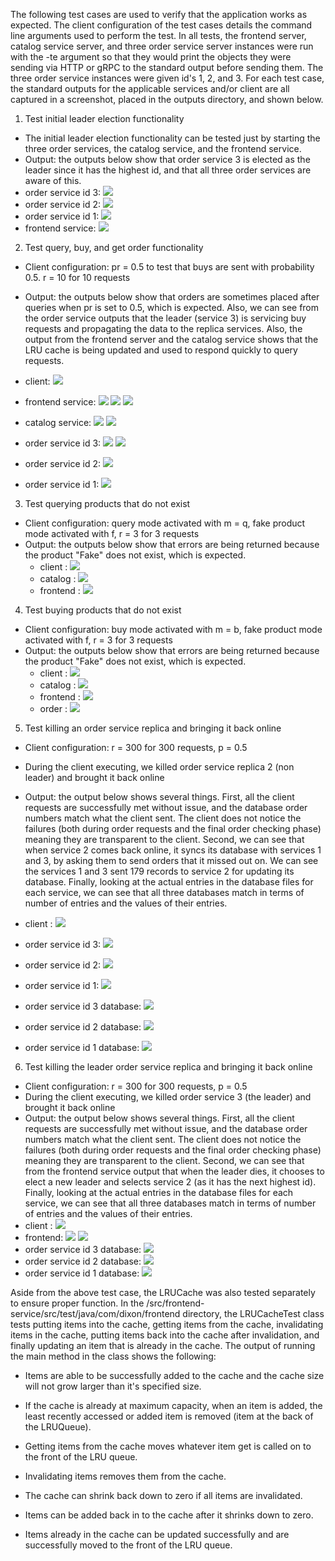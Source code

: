 The following test cases are used to verify that the application works as expected.
The client configuration of the test cases details the command line arguments used to
perform the test. 
In all tests, the frontend server, catalog service server, and three
order service server instances 
were run with the -te argument so that they would print the objects they were sending via HTTP or gRPC
to the standard output before sending them. The three order service instances were given id's
1, 2, and 3.
For each test case, the standard outputs for the
applicable services and/or client are all
captured in a screenshot, placed in the outputs directory, and shown below.

1. Test initial leader election functionality
- The initial leader election functionality can be tested just by starting the three order services,
the catalog service, and the frontend service.
- Output: the outputs below show that order service 3 is elected as the leader since
it has the highest id, and that all three order services are aware of this.
- order service id 3: ![](test_snips/1_order_3.png)
- order service id 2: ![](test_snips/1_order_2.png)
- order service id 1: ![](test_snips/1_order_1.png)
- frontend service: ![](test_snips/1_frontend.png)

2. Test query, buy, and get order functionality
- Client configuration: pr = 0.5 to test that buys are sent with probability 0.5. r = 10 for 10 requests
- Output: the outputs below show that orders are sometimes placed
  after queries when pr is set to 0.5, which is expected. Also, 
we can see from the order service outputs that the leader (service 3)
is servicing buy requests and propagating the data to the replica services. Also,
the output from the frontend server and the catalog service shows that the 
LRU cache is being updated and used to respond quickly to query requests.

- client: ![](test_snips/2_client.png)
- frontend service: ![](test_snips/2_frontend(1).png)
    ![](test_snips/2_frontend(2).png)
    ![](test_snips/2_frontend(3).png)
- catalog service: ![](test_snips/2_catalog(1).png)
![](test_snips/2_catalog(2).png)
- order service id 3: ![](test_snips/2_order_3(1).png)
![](test_snips/2_order_3(2).png)
- order service id 2: ![](test_snips/2_order_2.png)
- order service id 1: ![](test_snips/2_order_1.png)

3. Test querying products that do not exist
- Client configuration: query mode activated with m = q, fake product
  mode activated with f, r = 3 for 3 requests
- Output: the outputs below show that errors are being returned
  because the product "Fake" does not exist, which is expected.
  - client : ![](test_snips/3_client.png)
  - catalog : ![](test_snips/3_catalog.png)
  - frontend : ![](test_snips/3_frontend.png)

4. Test buying products that do not exist
- Client configuration: buy mode activated with m = b, fake product 
mode activated with f, r = 3 for 3 requests
- Output: the outputs below show that errors are being returned
  because the product "Fake" does not exist, which is expected.
  - client : ![](test_snips/4_client.png)
  - catalog : ![](test_snips/4_catalog.png)
  - frontend : ![](test_snips/4_frontend.png)
  - order : ![](test_snips/4_order.png)

5. Test killing an order service replica and bringing it back online
- Client configuration: r = 300 for 300 requests, p = 0.5
- During the client executing, we killed order service replica 2 (non leader) and 
brought it back online
- Output: the output below shows several things. First, all the client requests
are successfully met without issue, and the database order numbers match what the 
client sent. The client does not notice the failures 
(both during order requests and the final order checking phase)
meaning they are transparent to the client. Second, we can see that when service 2
comes back online, it syncs its database with services 1 and 3, by asking them to 
send orders that it missed out on. We can see the services 1 and 3 sent 179 records
to service 2 for updating its database. Finally, looking at the actual entries in the database files for each service, we can see that all three databases match in terms of number of entries and
the values of their entries.

- client : ![](test_snips/5_client.png)
- order service id 3: ![](test_snips/5_order_3.png)
- order service id 2: ![](test_snips/5_order_2.png)
- order service id 1: ![](test_snips/5_order_1.png)
- order service id 3 database: ![](test_snips/5_db_3.png)
- order service id 2 database: ![](test_snips/5_db_2.png)
- order service id 1 database: ![](test_snips/5_db_1.png)

6. Test killing the leader order service replica and bringing it back online
- Client configuration: r = 300 for 300 requests, p = 0.5
- During the client executing, we killed order service 3 (the leader) and
  brought it back online
- Output: the output below shows several things. First, all the client requests
  are successfully met without issue, and the database order numbers match what the
  client sent. The client does not notice the failures
  (both during order requests and the final order checking phase)
  meaning they are transparent to the client. Second, we can see that
from the frontend service output that when the leader dies, it chooses
to elect a new leader and selects service 2 (as it has the next highest
id). Finally, looking at the actual entries in the
  database files for each service, we can see that all 
three databases match in terms of number of entries and
  the values of their entries.
- client : ![](test_snips/6_client.png)
- frontend: ![](test_snips/6_frontend(1).png)
![](test_snips/6_frontend(2).png)
- order service id 3 database: ![](test_snips/6_db_3.png)
- order service id 2 database: ![](test_snips/6_db_2.png)
- order service id 1 database: ![](test_snips/6_db_1.png)

Aside from the above test case, the LRUCache was also tested separately to ensure proper
function. In the /src/frontend-service/src/test/java/com/dixon/frontend directory, the LRUCacheTest class 
tests putting items into the cache, getting items from the cache, invalidating items in the
cache, putting items back into the cache after invalidation, and finally updating an
item that is already in the cache. The output of running the main method in the class
shows the following: 
- Items are able to be successfully added to the cache and the cache 
size will not grow larger than it's specified size.


- If the cache is already at maximum capacity, when an item is added, the least recently accessed
or added item is removed (item at the back of the LRUQueue).


- Getting items from the cache moves whatever item get is called on to the front of the LRU queue.
- Invalidating items removes them from the cache.


- The cache can shrink back down to zero if all items are invalidated.


- Items can be added back in to the cache after it shrinks down to zero.


- Items already in the cache can be updated successfully and are successfully moved
to the front of the LRU queue.